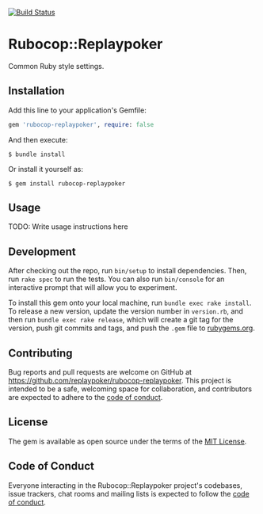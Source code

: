 [![Build Status](https://travis-ci.org/replaypoker/rubocop-replaypoker.svg?branch=master)](https://travis-ci.org/replaypoker/rubocop-replaypoker)

# Rubocop::Replaypoker

Common Ruby style settings.

## Installation

Add this line to your application's Gemfile:

```ruby
gem 'rubocop-replaypoker', require: false
```

And then execute:

    $ bundle install

Or install it yourself as:

    $ gem install rubocop-replaypoker

## Usage

TODO: Write usage instructions here

## Development

After checking out the repo, run `bin/setup` to install dependencies. Then, run `rake spec` to run the tests. You can also run `bin/console` for an interactive prompt that will allow you to experiment.

To install this gem onto your local machine, run `bundle exec rake install`. To release a new version, update the version number in `version.rb`, and then run `bundle exec rake release`, which will create a git tag for the version, push git commits and tags, and push the `.gem` file to [rubygems.org](https://rubygems.org).

## Contributing

Bug reports and pull requests are welcome on GitHub at https://github.com/replaypoker/rubocop-replaypoker. This project is intended to be a safe, welcoming space for collaboration, and contributors are expected to adhere to the [code of conduct](https://github.com/replaypoker/rubocop-replaypoker/blob/master/CODE_OF_CONDUCT.md).


## License

The gem is available as open source under the terms of the [MIT License](https://opensource.org/licenses/MIT).

## Code of Conduct

Everyone interacting in the Rubocop::Replaypoker project's codebases, issue trackers, chat rooms and mailing lists is expected to follow the [code of conduct](https://github.com/replaypoker/rubocop-replaypoker/blob/master/CODE_OF_CONDUCT.md).
